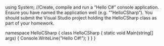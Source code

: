 using System;
//Create, compile and run a “Hello C#” console application. Ensure you have named the application well (e.g. “”HelloCSharp”). You should submit the Visual Studio project holding the HelloCSharp class as part of your homework.

namespace HelloCSharp
{
    class HelloCSharp
    {
        static void Main(string[] args)
        {
            Console.WriteLine("Hello C#!");
        }
    }
}

